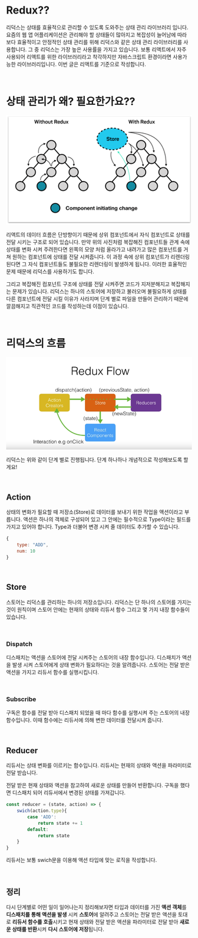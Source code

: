 # Redux??

리덕스는 상태를 효율적으로 관리할 수 있도록 도와주는 상태 관리 라이브러리 입니다. 요즘의 웹 앱 어플리케이션은 관리해야 할 상태들이 많아지고 복잡성이 늘어남에 따라 보다 효율적이고 안정적인 상태 관리를 위해 리덕스와 같은 상태 관리 라이브러리를 사용합니다. 그 중 리덕스는 가장 높은 사용률을 가지고 있습니다. 보통 리액트에서 자주 사용되어 리액트를 위한 라이브러리라고 착각하지만 자바스크립트 환경이라면 사용가능한 라이브러리입니다. 이번 글은 리액트를 기준으로 작성합니다.

<br />
 
# 상태 관리가 왜? 필요한가요??

![](./image/redux1.png)

리액트의 데이터 흐름은 단방향이기 때문에 상위 컴포넌트에서 자식 컴포넌트로 상태를 전달 시키는 구조로 되어 있습니다. 만약 위의 사진처럼 복잡해진 컴포넌트들 관계 속에 상태를 변화 시켜 주려한다면 왼쪽의 모양 처럼 올라가고 내려가고 많은 컴포넌트를 거쳐 원하는 컴포넌트에 상태를 전달 시켜줍니다. 이 과정 속에 상위 컴포넌트가 리렌더링 된다면 그 자식 컴포넌트들도 불필요한 리렌더링이 발생하게 됩니다. 이러한 효율적인 문제 때문에 리덕스를 사용하기도 합니다.

그리고 복잡해진 컴포넌트 구조에 상태를 전달 시켜주면 코드가 지저분해지고 복잡해지는 문제가 있습니다. 리덕스는 하나의 스토어에 저장하고 불러오며 불필요하게 상태를 다른 컴포넌트에 전달 시킬 이유가 사라지며 단계 별로 파일을 만들어 관리하기 때문에 깔끔해지고 직관적인 코드를 작성하는데 이점이 있습니다.

<br />
 
# 리덕스의 흐름

![](./image/redux2.png)

리덕스는 위와 같이 단계 별로 진행됩니다. 단계 하나하나 개념적으로 작성해보도록 할게요!

<br />
 
## Action

상태의 변화가 필요할 때 저장소(Store)로 데이터를 보내기 위한 작업을 액션이라고 부릅니다. 액션은 하나의 객체로 구성되어 있고 그 안에는 필수적으로 Type이라는 필드를 가지고 있어야 합니다. Type과 더불어 변경 시켜 줄 데이터도 추가할 수 있습니다.

```jsx
{
	type: "ADD",
	num: 10
}
```

<br />
 
## Store

스토어는 리덕스를 관리하는 하나의 저장소입니다. 리덕스는 단 하나의 스토어를 가지는 것이 원칙이며 스토어 안에는 현재의 상태와 리듀서 함수 그리고 몇 가지 내장 함수들이 있습니다.

<br />
 
### Dispatch

디스패치는 액션을 스토어에 전달 시켜주는 스토어의 내장 함수입니다. 디스패치가 액션을 발생 시켜 스토어에게 상태 변화가 필요하다는 것을 알려줍니다. 스토어는 전달 받은 액션을 가지고 리듀서 함수를 실행시킵니다.

<br />
 
### Subscribe

구독은 함수를 전달 받아 디스패치 되었을 때 마다 함수를 실행시켜 주는 스토어의 내장 함수입니다. 이때 함수에는 리듀서에 의해 변한 데이터를 전달시켜 줍니다.

<br />
 
## Reducer

리듀서는 상태 변화를 이르키는 함수입니다. 리듀서는 현재의 상태와 액션을 파라미터로 전달 받습니다.

전달 받은 현재 상태와 액션을 참고하여 새로운 상태를 만들어 반환합니다. 구독을 했다면 디스패치 되어 리듀서에서 변경된 상태를 가져갑니다.

```jsx
const reducer = (state, action) => {
	swich(action.type){
		case 'ADD':
			return state += 1
		default:
			return state
	}
}
```

리듀서는 보통 swich문을 이용해 액션 타입에 맞는 로직을 작성합니다.

<br />
 
## 정리

다시 단계별로 어떤 일이 일어나는지 정리해보자면 타입과 데이터를 가진 **액션 객체**를 **디스패치를 통해 액션을 발생** 시켜 **스토어**에 알려주고 스토어는 전달 받은 액션을 토대로 **리듀서 함수를 호출**시키고 현재 상태와 전달 받은 액션을 파라미터로 전달 받아 **새로운 상태를 반환**시켜 **다시 스토어에 저장**됩니다.

